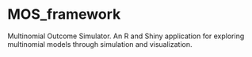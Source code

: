 # MOS_framework
Multinomial Outcome Simulator. An R and Shiny application for exploring multinomial models through simulation and visualization.
